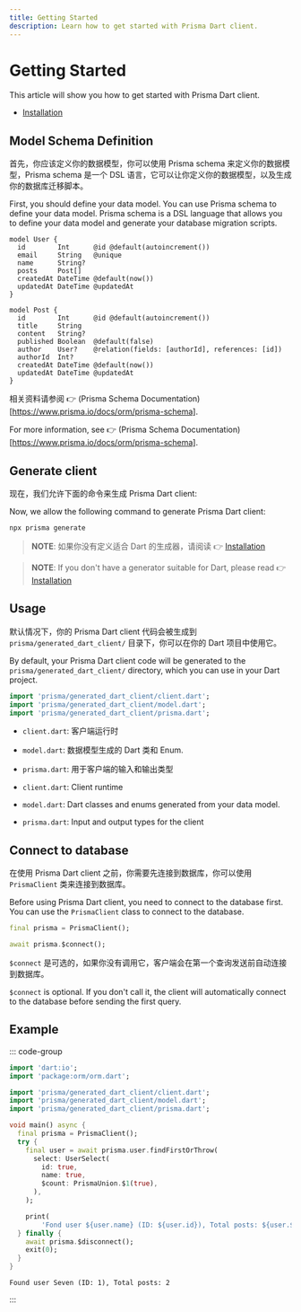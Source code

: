 ```yaml
---
title: Getting Started
description: Learn how to get started with Prisma Dart client.
---
```


# Getting Started

This article will show you how to get started with Prisma Dart client.

- [Installation](/docs/installation)

## Model Schema Definition

首先，你应该定义你的数据模型，你可以使用 Prisma schema 来定义你的数据模型，Prisma schema 是一个 DSL 语言，它可以让你定义你的数据模型，以及生成你的数据库迁移脚本。

First, you should define your data model. You can use Prisma schema to define your data model. Prisma schema is a DSL language that allows you to define your data model and generate your database migration scripts.

```prisma
model User {
  id        Int      @id @default(autoincrement())
  email     String   @unique
  name      String?
  posts     Post[]
  createdAt DateTime @default(now())
  updatedAt DateTime @updatedAt
}

model Post {
  id        Int      @id @default(autoincrement())
  title     String
  content   String?
  published Boolean  @default(false)
  author    User?    @relation(fields: [authorId], references: [id])
  authorId  Int?
  createdAt DateTime @default(now())
  updatedAt DateTime @updatedAt
}
```

相关资料请参阅 👉 (Prisma Schema Documentation)[https://www.prisma.io/docs/orm/prisma-schema].

For more information, see 👉 (Prisma Schema Documentation)[https://www.prisma.io/docs/orm/prisma-schema].

## Generate client

现在，我们允许下面的命令来生成 Prisma Dart client:

Now, we allow the following command to generate Prisma Dart client:

```bash
npx prisma generate
```

> **NOTE**: 如果你没有定义适合 Dart 的生成器，请阅读 👉 [Installation](/docs/installation)

> **NOTE**: If you don't have a generator suitable for Dart, please read 👉 [Installation](/docs/installation)

## Usage

默认情况下，你的 Prisma Dart client 代码会被生成到 `prisma/generated_dart_client/` 目录下，你可以在你的 Dart 项目中使用它。

By default, your Prisma Dart client code will be generated to the `prisma/generated_dart_client/` directory, which you can use in your Dart project.

```dart
import 'prisma/generated_dart_client/client.dart';
import 'prisma/generated_dart_client/model.dart';
import 'prisma/generated_dart_client/prisma.dart';
```

- `client.dart`: 客户端运行时
- `model.dart`: 数据模型生成的 Dart 类和 Enum.
- `prisma.dart`: 用于客户端的输入和输出类型

- `client.dart`: Client runtime
- `model.dart`: Dart classes and enums generated from your data model.
- `prisma.dart`: Input and output types for the client

## Connect to database

在使用 Prisma Dart client 之前，你需要先连接到数据库，你可以使用 `PrismaClient` 类来连接到数据库。

Before using Prisma Dart client, you need to connect to the database first. You can use the `PrismaClient` class to connect to the database.

```dart
final prisma = PrismaClient();

await prisma.$connect();
```

`$connect` 是可选的，如果你没有调用它，客户端会在第一个查询发送前自动连接到数据库。

`$connect` is optional. If you don't call it, the client will automatically connect to the database before sending the first query.

## Example

::: code-group

```dart [main.dart]
import 'dart:io';
import 'package:orm/orm.dart';

import 'prisma/generated_dart_client/client.dart';
import 'prisma/generated_dart_client/model.dart';
import 'prisma/generated_dart_client/prisma.dart';

void main() async {
  final prisma = PrismaClient();
  try {
    final user = await prisma.user.findFirstOrThrow(
      select: UserSelect(
        id: true,
        name: true,
        $count: PrismaUnion.$1(true),
      ),
    );

    print(
        'Fond user ${user.name} (ID: ${user.id}), Total posts: ${user.$count?.posts}');
  } finally {
    await prisma.$disconnect();
    exit(0);
  }
}
```

```log [outout]
Found user Seven (ID: 1), Total posts: 2
```

:::
